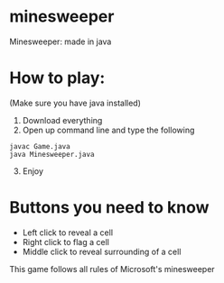 # minesweeper
Minesweeper: made in java

# How to play:
(Make sure you have java installed)
1. Download everything
2. Open up command line and type the following
```
javac Game.java
java Minesweeper.java
```
3. Enjoy

# Buttons you need to know
- Left click to reveal a cell
- Right click to flag a cell
- Middle click to reveal surrounding of a cell

This game follows all rules of Microsoft's minesweeper

